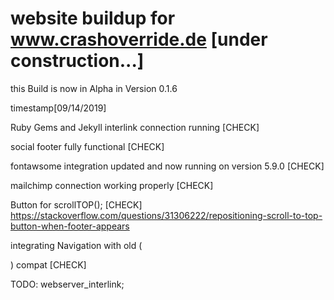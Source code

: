 # website buildup for www.crashoverride.de [under construction...]

this Build is now in Alpha in Version 0.1.6

timestamp[09/14/2019]

Ruby Gems and Jekyll interlink connection running [CHECK]

social footer fully functional [CHECK]

fontawsome integration updated and now running on version 5.9.0 [CHECK]

mailchimp connection working properly [CHECK]

Button for scrollTOP(); [CHECK]
https://stackoverflow.com/questions/31306222/repositioning-scroll-to-top-button-when-footer-appears

integrating Navigation with old (<div class="yourclass">) compat [CHECK]

TODO: webserver_interlink;


